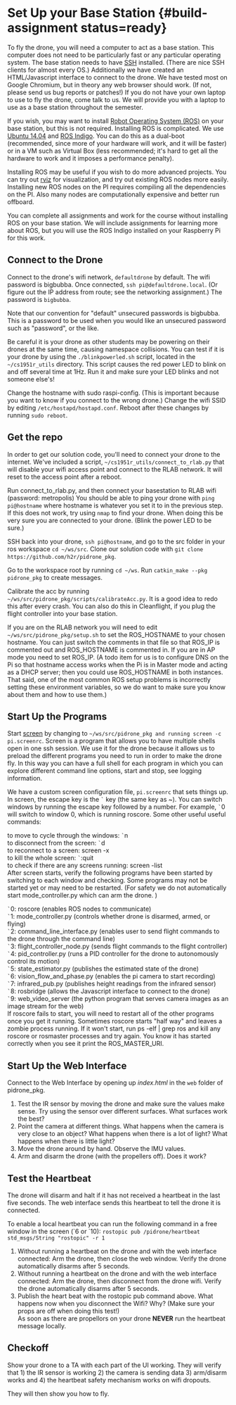 # Set Up your Base Station {#build-assignment status=ready}

To fly the drone, you will need a computer to act as a base station. This computer does not need to be particularly fast or any particular operating system. The base station needs to have [SSH](https://en.wikipedia.org/wiki/Secure_Shell) installed. (There are nice SSH clients for almost every OS.) Additionally we have created an HTML/Javascript interface to connect to the drone. We have tested most on Google Chromium, but in theory any web browser should work. (If not, please send us bug reports or patches!) If you do not have your own laptop to use to fly the drone, come talk to us. We will provide you with a laptop to use as a base station throughout the semester.

If you wish, you may want to install [Robot Operating System (ROS)](http://www.ros.org/)  on your base station, but this is not required. Installing ROS is complicated. We use [Ubuntu 14.04](http://releases.ubuntu.com/14.04/)  and [ROS Indigo](http://wiki.ros.org/indigo). You can do this as a dual-boot (recommended, since more of your hardware will work, and it will be faster) or in a VM such as Virtual Box (less recommended; it's hard to get all the hardware to work and it imposes a performance penalty).

Installing ROS may be useful if you wish to do more advanced projects. You can try out [rviz](http://wiki.ros.org/rviz) for visualization, and try out existing ROS nodes more easily. Installing new ROS nodes on the PI requires compiling all the dependencies on the PI. Also many nodes are computationally expensive and better run offboard.

You can complete all assignments and work for the course without installing ROS on your base station. We will include assignments for learning more about ROS, but you will use the ROS Indigo installed on your Raspberry Pi for this work.

## Connect to the Drone
Connect to the drone's wifi network, `defaultdrone` by default. The wifi password is bigbubba. Once connected, `ssh pi@defaultdrone.local`. (Or figure out the IP address from route; see the networking assignment.) The password is `bigbubba`.

Note that our convention for "default" unsecured passwords is bigbubba. This is a password to be used when you would like an unsecured password such as "password", or the like.

Be careful it is your drone as other students may be powering on their drones at the same time, causing namespace collisions. You can test if it is your drone by using the `./blinkpowerled.sh` script, located in the `~/cs1951r_utils` directory. This script causes the red power LED to blink on and off several time at 1Hz. Run it and make sure your LED blinks and not someone else's!

Change the hostname with sudo raspi-config. (This is important because you want to know if you connect to the wrong drone.) Change the wifi SSID by editing `/etc/hostapd/hostapd.conf`. Reboot after these changes by running `sudo reboot`.

## Get the repo
In order to get our solution code, you'll need to connect your drone to the internet. We've included a script, `~/cs1951r_utils/connect_to_rlab.py` that will disable your wifi access point and connect to the RLAB network. It will reset to the access point after a reboot.

Run connect_to_rlab.py, and then connect your basestation to RLAB wifi (password: metropolis) You should be able to ping your drone with `ping pi@hostname` where hostname is whatever you set it to in the previous step. If this does not work, try using `nmap` to find your drone. When doing this be very sure you are connected to your drone. (Blink the power LED to be sure.)

SSH back into your drone, `ssh pi@hostname`, and go to the src folder in your ros workspace `cd ~/ws/src`. Clone our solution code with `git clone https://github.com/h2r/pidrone_pkg`.

Go to the workspace root by running `cd ~/ws`. Run `catkin_make --pkg pidrone_pkg` to create messages.

Calibrate the acc by running `~/ws/src/pidrone_pkg/scripts/calibrateAcc.py`. It is a good idea to redo this after every crash. You can also do this in Cleanflight, if you plug the flight controller into your base station.  

If you are on the RLAB network you will need to edit `~/ws/src/pidrone_pkg/setup.sh` to set the ROS_HOSTNAME to your chosen hostname. You can just switch the comments in that file so that ROS_IP is commented out and ROS_HOSTNAME is commented in. If you are in AP mode you need to set ROS_IP. (A todo item for us is to configure DNS on the Pi so that hostname access works when the Pi is in Master mode and acting as a DHCP server; then you could use ROS_HOSTNAME in both instances. That said, one of the most common ROS setup problems is incorrectly setting these environment variables, so we do want to make sure you know about them and how to use them.)  

## Start Up the Programs
Start [screen](https://www.gnu.org/software/screen/) by changing to `~/ws/src/pidrone_pkg and running screen -c pi.screenrc`. Screen is a program that allows you to have multiple shells open in one ssh session. We use it for the drone because it allows us to preload the different programs you need to run in order to make the drone fly. In this way you can have a full shell for each program in which you can explore different command line options, start and stop, see logging information.  

We have a custom screen configuration file, `pi.screenrc` that sets things up. In screen, the escape key is the <code>&#96;</code> key (the same key as ~). You can switch windows by running the escape key followed by a number. For example, <code>&#96;</code>0 will switch to window 0, which is running roscore. Some other useful useful commands:  

to move to cycle through the windows: <code>&#96;</code>n  
to disconnect from the screen: <code>&#96;</code>d   
to reconnect to a screen: screen -x  
to kill the whole screen: <code>&#96;</code>:quit  
to check if there are any screens running: screen -list  
After screen starts, verify the following programs have been started by switching to each window and checking. Some programs may not be started yet or may need to be restarted. (For safety we do not automatically start mode_controller.py which can arm the drone. )

<code>&#96;</code>0: roscore (enables ROS nodes to communicate)  
<code>&#96;</code>1: mode_controller.py (controls whether drone is disarmed, armed, or flying)  
<code>&#96;</code>2: command_line_interface.py (enables user to send flight commands to the drone through the command line)  
<code>&#96;</code>3: flight_controller_node.py (sends flight commands to the flight controller)  
<code>&#96;</code>4: pid_controller.py (runs a PID controller for the drone to autonomously control its motion)  
<code>&#96;</code>5: state_estimator.py (publishes the estimated state of the drone)  
<code>&#96;</code>6: vision_flow_and_phase.py (enables the pi camera to start recording)  
<code>&#96;</code>7: infrared_pub.py (publishes height readings from the infrared sensor)  
<code>&#96;</code>8: rosbridge (allows the Javascript interface to connect to the drone)  
<code>&#96;</code>9: web_video_server (the python program that serves camera images as an image stream for the web)  
If roscore fails to start, you will need to restart all of the other programs once you get it running. Sometimes roscore starts "half way" and leaves a zombie process running. If it won't start, run ps -elf | grep ros and kill any roscore or rosmaster processes and try again. You know it has started correctly when you see it print the ROS_MASTER_URI.

## Start Up the Web Interface
Connect to the Web Interface by opening up _index.html_ in the `web` folder of pidrone_pkg.

1) Test the IR sensor by moving the drone and make sure the values make sense. Try using the sensor over different surfaces. What surfaces work the best?  
2) Point the camera at different things. What happens when the camera is very close to an object? What happens when there is a lot of light? What happens when there is little light?  
3) Move the drone around by hand. Observe the IMU values.  
4) Arm and disarm the drone (with the propellers off). Does it work?  

## Test the Heartbeat
The drone will disarm and halt if it has not received a heartbeat in the last five seconds. The web interface sends this heartbeat to tell the drone it is connected.

To enable a local heartbeat you can run the following command in a free window in the screen (\`6 or \`10): `rostopic pub /pidrone/heartbeat std_msgs/String "rostopic" -r 1`

1) Without running a heartbeat on the drone and with the web interface connected: Arm the drone, then close the web window. Verify the drone automatically disarms after 5 seconds.  
2) Without running a heartbeat on the drone and with the web interface connected: Arm the drone, then disconnect from the drone wifi. Verify the drone automatically disarms after 5 seconds.  
3) Publish the heart beat with the rostopic pub command above. What happens now when you disconnect the Wifi? Why? (Make sure your props are off when doing this test!)  
As soon as there are propellors on your drone **NEVER** run the heartbeat message locally.

## Checkoff
Show your drone to a TA with each part of the UI working. They will verify that 1) the IR sensor is working 2) the camera is sending data 3) arm/disarm works and 4) the heartbeat safety mechanism works on wifi dropouts.

They will then show you how to fly.
